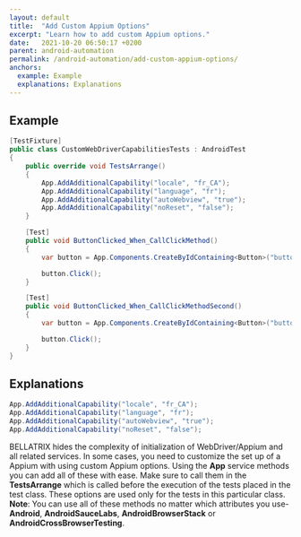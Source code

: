 ```yaml
---
layout: default
title:  "Add Custom Appium Options"
excerpt: "Learn how to add custom Appium options."
date:   2021-10-20 06:50:17 +0200
parent: android-automation
permalink: /android-automation/add-custom-appium-options/
anchors:
  example: Example
  explanations: Explanations
---
```

Example
-------
```csharp
[TestFixture]
public class CustomWebDriverCapabilitiesTests : AndroidTest
{
    public override void TestsArrange()
    {
        App.AddAdditionalCapability("locale", "fr_CA");
        App.AddAdditionalCapability("language", "fr");
        App.AddAdditionalCapability("autoWebview", "true");
        App.AddAdditionalCapability("noReset", "false");
    }

    [Test]
    public void ButtonClicked_When_CallClickMethod()
    {
        var button = App.Components.CreateByIdContaining<Button>("button");

        button.Click();
    }

    [Test]
    public void ButtonClicked_When_CallClickMethodSecond()
    {
        var button = App.Components.CreateByIdContaining<Button>("button");

        button.Click();
    }
}
```

Explanations
------------
```csharp
App.AddAdditionalCapability("locale", "fr_CA");
App.AddAdditionalCapability("language", "fr");
App.AddAdditionalCapability("autoWebview", "true");
App.AddAdditionalCapability("noReset", "false");
```
BELLATRIX hides the complexity of initialization of WebDriver/Appium and all related services. In some cases, you need to customize the set up of a Appium with using custom Appium options. Using the **App** service methods you can add all of these with ease. Make sure to call them in the **TestsArrange** which is called before the execution of the tests placed in the test class. These options are used only for the tests in this particular class.
**Note**: You can use all of these methods no matter which attributes you use- **Android**, **AndroidSauceLabs**, **AndroidBrowserStack** or **AndroidCrossBrowserTesting**.